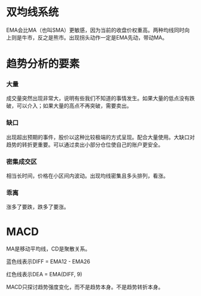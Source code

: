 # 双均线系统

EMA会比MA（也叫SMA）更敏感，因为当前的收盘价权重高。两种均线同时向上则是牛市，反之是熊市。出现拐头动作一定是EMA先动，带动MA。



# 趋势分析的要素

### 大量

成交量突然出现非常大，说明有些我们不知道的事情发生。如果大量的低点没有跌破，可以介入；如果大量的高点不再突破，需要卖出。

### 缺口

出现超出预期的事件，股价以这种比较极端的方式呈现。配合大量使用。大缺口对趋势的转折更重要。可以通过卖出小部分仓位使自己的账户更安全。

### 密集成交区

相当长时间，价格在小区间内波动。出现均线密集且多头排列，看涨。

### 乖离

涨多了要跌，跌多了要涨。



# MACD

MA是移动平均线，CD是聚散关系。

蓝色线表示DIFF = EMA12 - EMA26 

红色线表示DEA = EMA(DIFF, 9)

MACD只探讨趋势强度变化，而不是趋势本身。不是趋势转折本身。